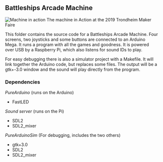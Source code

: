 ## Battleships Arcade Machine

![Machine in action](/Battleships/MahcineInAction.jpg?raw=true)
The machine in Action at the 2019 Trondheim Maker Faire
  
This folder contains the source code for a Battleships Arcade Machine.
Four screens, two joysticks and some buttons are connected to an Arduino Mega.
It runs a program with all the games and goodness.
It is powered over USB by a Raspberry Pi, which also
listens for sound IDs to play.
  
For easy debugging there is also a simulator project with a Makefile.
It will link together the Arduino code, but replaces some files.
The output will be a gtk+-3.0 window and the sound will play directly from the program.

### Dependencies
*PureArduino* (runs on the Arduino)
- FastLED

*Sound server* (runs on the Pi)
- SDL2
- SDL2_mixer
  
*PureArduinoSim* (For debugging, includes the two others)
- gtk+3.0
- SDL2
- SDL2_mixer
